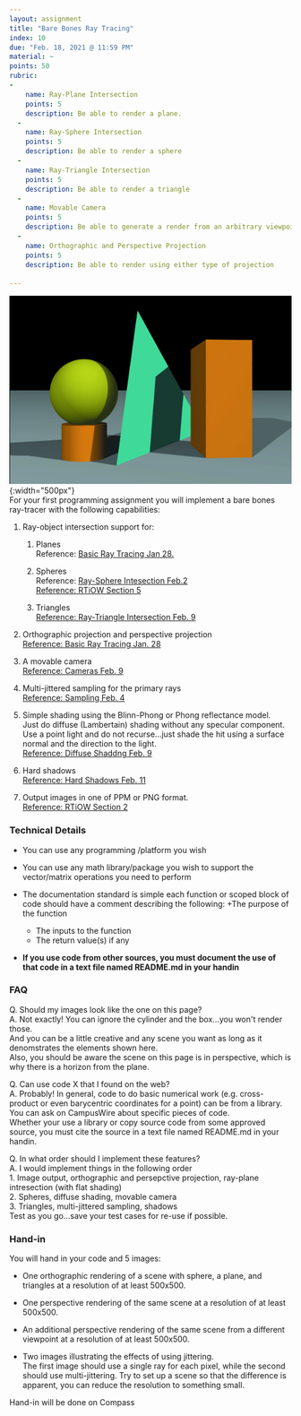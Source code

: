```yaml
---
layout: assignment
title: "Bare Bones Ray Tracing"
index: 10
due: "Feb. 18, 2021 @ 11:59 PM"
material: ~
points: 50
rubric:
- 
    name: Ray-Plane Intersection
    points: 5
    description: Be able to render a plane.
  - 
    name: Ray-Sphere Intersection
    points: 5
    description: Be able to render a sphere
  -
    name: Ray-Triangle Intersection
    points: 5
    description: Be able to render a triangle
  - 
    name: Movable Camera
    points: 5
    description: Be able to generate a render from an arbitrary viewpoint and direction	
  -
    name: Orthographic and Perspective Projection
    points: 5
    description: Be able to render using either type of projection

---
```





![Tracing](/img/MP1.jpg){:width="500px"}   
For your first programming assignment you will implement a bare bones ray-tracer with the following capabilities:

1. Ray-object intersection support for:
   1. Planes <br/> Reference: [Basic Ray Tracing Jan 28.](https://illinois-cs419.github.io/schedule)

   2. Spheres <br/> Reference: [Ray-Sphere Intesection Feb.2](https://illinois-cs419.github.io/schedule) <br/>  [Reference: RTiOW Section 5](https://raytracing.github.io/books/RayTracingInOneWeekend.html#addingasphere)
   
   3. Triangles <br/> [Reference: Ray-Triangle Intersection Feb. 9](https://illinois-cs419.github.io/schedule)
 
2. Orthographic projection and perspective projection <br/> [Reference: Basic Ray Tracing Jan. 28](https://illinois-cs419.github.io/schedule)
 
3. A movable camera <br/> [Reference: Cameras Feb. 9](https://illinois-cs419.github.io/schedule)
 
4. Multi-jittered sampling for the primary rays <br/> [Reference: Sampling Feb. 4](https://illinois-cs419.github.io/schedule) 
 
5. Simple shading using the Blinn-Phong or Phong reflectance model. <br/>
Just do diffuse (Lambertain) shading without any specular component. <br/>
Use a point light and do not recurse...just shade the hit using a surface normal and the direction to the light. <br/>
[Reference: Diffuse Shaddng Feb. 9](https://illinois-cs419.github.io/schedule)

6. Hard shadows <br/> [Reference: Hard Shadows Feb. 11](https://illinois-cs419.github.io/schedule)   

6. Output images in one of PPM or PNG format. <br/> [Reference: RTiOW Section 2](https://raytracing.github.io/books/RayTracingInOneWeekend.html#outputanimage)

### Technical Details

+ You can use any programming /platform you wish

+ You can use any math library/package you wish to support the vector/matrix operations you need to perform

+ The documentation standard is simple each function or scoped block of code should have a comment describing the following:
  +The purpose of the function
  + The inputs to the function
  + The return value(s) if any

+ **If you use code from other sources, you must document the use of that code in a text file named README.md in your handin**

### FAQ
Q. Should my images look like the one on this page?<br/>
A. Not exactly! You can ignore the cylinder and the box...you won't render those.<br/>
   And you can be a little creative and any scene you want as long as it denomstrates the elements shown here.<br/> 
   Also, you should be aware the scene on this page is in perspective, which is why there is a horizon from the plane. 
   
Q. Can use code X that I found on the web?<br/>
A. Probably! In general, code to do basic numerical work (e.g. cross-product or even barycentric coordinates for a point) can be from a library.
   You can ask on CampusWire about specific pieces of code. <br/>
   Whether your use a library or copy source code from some approved source, you must cite the source in a text file named README.md in your handin.

Q. In what order should I implement these features?<br/>
A.  I would implement things in the following order <br/>
    1. Image output, orthographic and persepctive projection, ray-plane intresection (with flat shading)<br/>
    2. Spheres, diffuse shading, movable camera<br/>
    3. Triangles, multi-jittered sampling, shadows<br/>
    Test as you go...save your test cases for re-use if possible.<br/>

### Hand-in

You will hand in your code and 5 images:

+ One orthographic rendering of a scene with sphere, a plane, and triangles at a resolution of at least 500x500. 

+ One perspective rendering of the same scene at a resolution of at least 500x500. 

+ An additional perspective rendering of the same scene from a different viewpoint at a resolution of at least 500x500. 

+ Two images illustrating the effects of using jittering. <br/>
  The first image should use a single ray for each pixel, while the second should use multi-jittering. 
  Try to set up a scene so that the difference is apparent, you can reduce the resolution to something small. 

Hand-in will be done on Compass 
